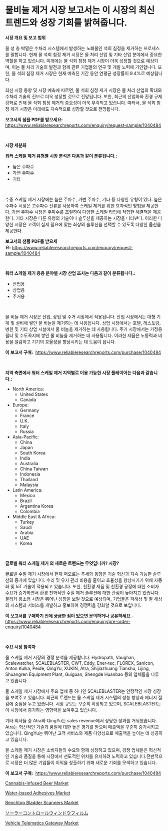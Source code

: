 <p><h1>물비늘 제거 시장 보고서는 이 시장의 최신 트렌드와 성장 기회를 밝혀줍니다.</h1></p><p><strong>시장 개요 및 보고 범위</strong></p>
<p><p>물 성 층 박멸은 수처리 시스템에서 발생하는 노폐물인 석회 침정을 제거하는 프로세스를 말합니다. 현재 물 석회 침정 제거 시장은 물 처리 산업 및 기타 산업 분야에서 중요한 역할을 하고 있습니다. 미래에는 물 석회 침정 제거 시장이 더욱 성장할 것으로 예상되며, 이는 물 처리 기술의 발전과 함께 관련 기업들의 연구 및 개발 노력에 기인합니다. 또한, 물 석회 침정 제거 시장은 현재 예측된 기간 동안 연평균 성장률이 9.4%로 예상됩니다.</p><p>최신 시장 동향 및 시장 예측에 따르면, 물 석회 침정 제거 시장은 물 처리 산업의 확대와 수처리 기술의 진보로 더욱 성장할 것으로 전망됩니다. 또한, 최근의 산업화와 환경 규제 강화로 인해 물 석회 침정 제거의 중요성이 더욱 부각되고 있습니다. 따라서, 물 석회 침정 제거 시장은 미래에도 지속적으로 성장할 것으로 전망됩니다.</p></p>
<p><strong>보고서의 샘플 PDF를 받으세요:</strong> <a href="https://www.reliableresearchreports.com/enquiry/request-sample/1040484">https://www.reliableresearchreports.com/enquiry/request-sample/1040484</a></p>
<p>&nbsp;</p>
<p><strong>시장 세분화</strong></p>
<p><strong>워터 스케일 제거 유형별 시장 분석은 다음과 같이 분류됩니다.:</strong></p>
<p><ul><li>높은 주파수</li><li>가변 주파수</li><li>기타</li></ul></p>
<p>&nbsp;</p>
<p><p>수중 스케일 제거 시장에는 높은 주파수, 가변 주파수, 기타 등 다양한 유형이 있다. 높은 주파수 시장은 고주파수 전류를 사용하여 스케일 제거를 위한 효과적인 방법을 제공한다. 가변 주파수 시장은 주파수를 조절하여 다양한 스케일 타입에 적합한 해결책을 제공한다. 기타 시장은 다른 유형의 기술이나 솔루션을 제공하는 시장을 나타낸다. 이러한 다양한 시장은 고객이 실제 필요에 맞는 최상의 솔루션을 선택할 수 있도록 다양한 옵션을 제공한다.</p></p>
<p><strong>보고서의 샘플 PDF를 받으세요:</strong>&nbsp;<a href="https://www.reliableresearchreports.com/enquiry/request-sample/1040484">https://www.reliableresearchreports.com/enquiry/request-sample/1040484</a></p>
<p>&nbsp;</p>
<p><strong> 워터 스케일 제거 응용 분야별 시장 산업 조사는 다음과 같이 분류됩니다.:</strong></p>
<p><ul><li>산업용</li><li>상업용</li><li>주거용</li></ul></p>
<p>&nbsp;</p>
<p><p>물 비늘 제거 시장은 산업, 상업 및 주거 시장에서 적용됩니다. 산업 시장에서는 대형 기계 및 설비에 쌓인 물 비늘을 제거하는 데 사용됩니다. 상업 시장에서는 호텔, 레스토랑, 병원 및 기타 상업 시설에서 물 비늘을 제거하는 데 사용됩니다. 주거 시장에서는 가정용 필터 및 수도꼭지에 쌓인 물 비늘을 제거하는 데 사용됩니다. 이러한 제품은 노동력과 비용을 절감하고 기기의 효율성을 향상시키는 데 도움이 됩니다.</p></p>
<p><strong>이 보고서 구매:</strong>&nbsp; <a href="https://www.reliableresearchreports.com/purchase/1040484">https://www.reliableresearchreports.com/purchase/1040484</a></p>
<p>&nbsp;</p>
<p><strong>지역 측면에서 워터 스케일 제거 지역별로 이용 가능한 시장 플레이어는 다음과 같습니다.:</strong></p>
<p><ul>
    <li>
        North America:
        <ul>
            <li>United States</li>
            <li>Canada</li>
        </ul>
    </li>
    <li>
        Europe:
        <ul>
            <li>Germany</li>
            <li>France</li>
            <li>U.K.</li>
            <li>Italy</li>
            <li>Russia</li>
        </ul>
    </li>
    <li>
        Asia-Pacific:
        <ul>
            <li>China</li>
            <li>Japan</li>
            <li>South Korea</li>
            <li>India</li>
            <li>Australia</li>
            <li>China Taiwan</li>
            <li>Indonesia</li>
            <li>Thailand</li>
            <li>Malaysia</li>
        </ul>
    </li>
    <li>
        Latin America:
        <ul>
            <li>Mexico</li>
            <li>Brazil</li>
            <li>Argentina Korea</li>
            <li>Colombia</li>
        </ul>
    </li>
    <li>
        Middle East & Africa:
        <ul>
            <li>Turkey</li>
            <li>Saudi</li>
            <li>Arabia</li>
            <li>UAE</li>
            <li>Korea</li>
        </ul>
    </li>
    </ul></p>
<p>&nbsp;</p>
<p><strong>글로벌 워터 스케일 제거 의 새로운 트렌드는 무엇입니까? 시장?</strong></p>
<p><p>글로벌 수질 제거 시장에서 현재 떠오르는 추세와 동향은 기술 혁신과 지속 가능한 솔루션의 증가에 있습니다. 수리 및 유지 관리 비용을 줄이고 효율성을 향상시키기 위해 자동화 및 IoT 기술이 적용되고 있습니다. 또한, 친환경 제품 및 친환경 공정에 대한 소비자 수요가 증가하면서 환경 친화적인 수질 제거 솔루션에 대한 관심이 높아지고 있습니다. 물리카 용소염 시장은 뛰어난 성장을 보일 것으로 예상되며, 기업들은 저해상 및 잘 해상의 시스템과 서비스를 개발하고 홍보하여 경쟁력을 강화할 것으로 보입니다.</p></p>
<p><strong>이 보고서를 구매하기 전에 궁금한 점이 있으면 문의하거나 공유하세요.</strong>- <a href="https://www.reliableresearchreports.com/enquiry/pre-order-enquiry/1040484">https://www.reliableresearchreports.com/enquiry/pre-order-enquiry/1040484</a></p>
<p>&nbsp;</p>
<p><strong>주요 시장 참여자</strong></p>
<p><p>물 스케일 제거 시장의 경쟁 분석을 제공합니다. Hydropath, Vaughan, Scalewatcher, SCALEBLASTER, CWT, Eddy, Ener-tec, FLOREX, Sanicon, Anton Kulka, Peide, QingYu, XUKIN, Atra, Shijiazhuang Tianshu, Lijing, Shuangren Equipment Plant, Guiguan, Shengde Huanbao 등의 업체들을 다루고 있습니다.</p><p>물 스케일 제거 시장에서 주요 업체 중 하나인 SCALEBLASTER는 안정적인 시장 성장을 보여주고 있습니다. 최근의 트렌드는 물 스케일 제거 시스템의 성능 향상과 에너지 절감에 중점을 두고 있습니다. 시장 규모는 꾸준히 확장되고 있으며, SCALEBLASTER는 이 시장에서 증가하는 영향력을 보여주고 있습니다.</p><p>기타 회사들 중 Atra와 QingYu는 sales revenue에서 상당한 성과를 거둬왔습니다. Atra는 혁신적인 기술과 품질에 대한 높은 평가를 받으며 매출액을 꾸준히 증가시키고 있습니다. QingYu는 뛰어난 고객 서비스와 제품 다양성으로 매출액을 높이는 데 성공하고 있습니다.</p><p>물 스케일 제거 시장은 소비자들의 수요와 함께 성장하고 있으며, 경쟁 업체들은 혁신적인 기술과 품질을 통해 시장에서 선도적인 위치를 유지하려 노력하고 있습니다.전반적으로 시장은 더 많은 기업들이 이익을 창출하기 위해 새로운 기회를 모색하고 있습니다.</p></p>
<p><strong>이 보고서 구매:</strong>&nbsp;&nbsp;<a href="https://www.reliableresearchreports.com/purchase/1040484">https://www.reliableresearchreports.com/purchase/1040484</a></p>
<p><p><a href="https://boundless-drawbridge-702.notion.site/Cannabis-Infused-Beer-Market-Provides-a-Comprehensive-Analysis-Including-a-Macro-Overview-of-the-Mar-7c89541b792f43328ed56633f0e5de31">Cannabis-Infused Beer Market</a></p><p><a href="https://view.publitas.com/reportprime-1/water-based-adhesives-market-size-evaluating-its-market-trends-growth-and-projections-2023-2030/">Water-based Adhesives Market</a></p><p><a href="https://view.publitas.com/reportprime-1/benchtop-bladder-scanners-market-challenges-opportunities-and-growth-drivers-and-major-market-players-forecasted-for-period-from-2023-2030/">Benchtop Bladder Scanners Market</a></p><p><a href="https://medium.com/@ozar19732009/%E5%A4%AA%E9%99%BD%E5%85%89%E5%88%B6%E5%BE%A1%E7%AA%93%E3%83%95%E3%82%A3%E3%83%AB%E3%83%A0%E3%81%AE%E5%B8%82%E5%A0%B4%E3%82%B7%E3%82%A7%E3%82%A2%E3%81%AE%E9%80%B2%E5%8C%96%E3%81%A8%E5%B8%82%E5%A0%B4%E6%88%90%E9%95%B7%E5%8B%95%E5%90%91-2024%E5%B9%B4%E3%81%8B%E3%82%892031%E5%B9%B4%E3%81%BE%E3%81%A7-96db83c0c786">ソーラーコントロールウィンドウフィルム</a></p><p><a href="https://github.com/RickHolmes3/Market-Research-Report-List-3/blob/main/vehicle-telematics-gateway-market.md">Vehicle Telematics Gateway Market</a></p></p>
